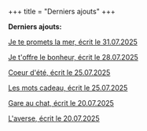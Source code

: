 +++
title = "Derniers ajouts"
+++

**Derniers ajouts:**

[Je te promets la mer, écrit le 31.07.2025](./seasons/28_vingt_huitieme_saison/je_te_promets_la_mer)

[Je t'offre le bonheur, écrit le 28.07.2025](./seasons/28_vingt_huitieme_saison/je_t_offre_le_bonheur)

[Coeur d'été, écrit le 25.07.2025](./seasons/28_vingt_huitieme_saison/coeur_d_ete)

[Les mots cadeau, écrit le 25.07.2025](./seasons/27_vingt_septieme_saison/les_mots_cadeau)

[Gare au chat, écrit le 20.07.2025](./seasons/27_vingt_septieme_saison/gare_au_chat)

[L'averse, écrit le 20.07.2025](./seasons/27_vingt_septieme_saison/l_averse)

